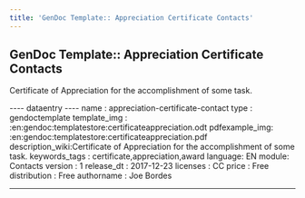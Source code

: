 ```yaml
---
title: 'GenDoc Template:: Appreciation Certificate Contacts'
---
```


GenDoc Template:: Appreciation Certificate Contacts
---------------------------------------------------

Certificate of Appreciation for the accomplishment of some task.

---- dataentry ---- name : appreciation-certificate-contact type :
gendoctemplate template\_img :
:en:gendoc:templatestore:certificateappreciation.odt pdfexample\_img:
:en:gendoc:templatestore:certificateappreciation.pdf
description\_wiki:Certificate of Appreciation for the accomplishment of
some task. keywords\_tags : certificate,appreciation,award language: EN
module: Contacts version : 1 release\_dt : 2017-12-23 licenses : CC
price : Free distribution : Free authorname : Joe Bordes

------------------------------------------------------------------------

  
